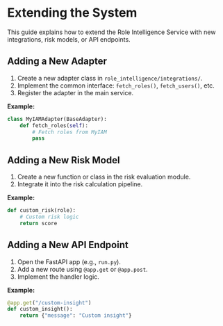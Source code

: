 # Extending the System

This guide explains how to extend the Role Intelligence Service with new integrations, risk models, or API endpoints.

## Adding a New Adapter
1. Create a new adapter class in `role_intelligence/integrations/`.
2. Implement the common interface: `fetch_roles()`, `fetch_users()`, etc.
3. Register the adapter in the main service.

**Example:**
```python
class MyIAMAdapter(BaseAdapter):
    def fetch_roles(self):
        # Fetch roles from MyIAM
        pass
```

## Adding a New Risk Model
1. Create a new function or class in the risk evaluation module.
2. Integrate it into the risk calculation pipeline.

**Example:**
```python
def custom_risk(role):
    # Custom risk logic
    return score
```

## Adding a New API Endpoint
1. Open the FastAPI app (e.g., `run.py`).
2. Add a new route using `@app.get` or `@app.post`.
3. Implement the handler logic.

**Example:**
```python
@app.get("/custom-insight")
def custom_insight():
    return {"message": "Custom insight"}
``` 